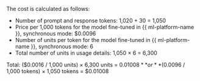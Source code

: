 The cost is calculated as follows:

* Number of prompt and response tokens: 1,020 + 30 = 1,050
* Price per 1,000 tokens for the model fine-tuned in {{ ml-platform-name }}, synchronous mode: $0.0096
* Number of units per token for the model fine-tuned in {{ ml-platform-name }}, synchronous mode: 6
* Total number of units in usage details: 1,050 × 6 = 6,300

Total: ($0.0016 / 1,000 units) × 6,300 units = $0.01008 **or** ($0.0096 / 1,000 tokens) × 1,050 tokens = $0.01008